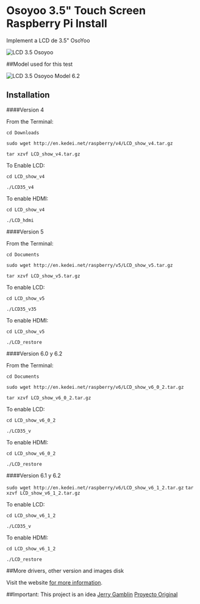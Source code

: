 # Osoyoo 3.5" Touch Screen Raspberry Pi Install

Implement a LCD de 3.5" OsoYoo
 
<img title="LCD 3.5 Osoyoo" src="https://github.com/mfcardenas/osoyooTFT/blob/master/img/img_model.jpg"/> 


##Model used for this test
 
<img title="LCD 3.5 Osoyoo Model 6.2" src="https://github.com/mfcardenas/osoyooTFT/blob/master/img/img_model_2.jpg"/> 

## Installation

####Version 4

From the Terminal:

 `cd Downloads`
 
 `sudo wget http://en.kedei.net/raspberry/v4/LCD_show_v4.tar.gz`
 
 `tar xzvf LCD_show_v4.tar.gz`
 

To Enable LCD:

 `cd LCD_show_v4`
 
 `./LCD35_v4`
 
To enable HDMI:

 `cd LCD_show_v4`
 
 `./LCD_hdmi`


####Version 5

From the Terminal:

 `cd Documents `
 
 `sudo wget http://en.kedei.net/raspberry/v5/LCD_show_v5.tar.gz `
 
 `tar xzvf LCD_show_v5.tar.gz `
 

To enable LCD:

 `cd LCD_show_v5 `
 
 `./LCD35_v35 `
 
To enable HDMI:

 `cd LCD_show_v5`
 
 `./LCD_restore`
 
 
####Version 6.0 y 6.2

From the Terminal:

 `cd Documents`
 
 `sudo wget http://en.kedei.net/raspberry/v6/LCD_show_v6_0_2.tar.gz`
 
 `tar xzvf LCD_show_v6_0_2.tar.gz`
 

To enable LCD:

 `cd LCD_show_v6_0_2`
 
 `./LCD35_v`
 
To enable HDMI:

 `cd LCD_show_v6_0_2`
 
 `./LCD_restore`
 
####Version 6.1 y 6.2

`sudo wget http://en.kedei.net/raspberry/v6/LCD_show_v6_1_2.tar.gz`
`tar xzvf LCD_show_v6_1_2.tar.gz`

To enable LCD:

 `cd LCD_show_v6_1_2`
 
 `./LCD35_v`
 
 To enable HDMI:

 `cd LCD_show_v6_1_2`
 
 `./LCD_restore`

 
 
##More drivers, other version and images disk
 
Visit the website [for more information](http://en.kedei.net/).
 

##Important:
This project is an idea [Jerry Gamblin](https://github.com/jgamblin) [Proyecto Original](https://github.com/jgamblin/OsoYooTFT.git) 
